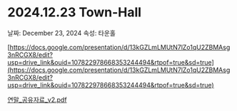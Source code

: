 # 2024.12.23 Town-Hall

날짜: December 23, 2024
속성: 타운홀

[https://docs.google.com/presentation/d/13kGZLmLMUtN7lZo1qU2ZBMAsg3nRCGX8/edit?usp=drive_link&ouid=107822978668353244494&rtpof=true&sd=true](https://docs.google.com/presentation/d/13kGZLmLMUtN7lZo1qU2ZBMAsg3nRCGX8/edit?usp=drive_link&ouid=107822978668353244494&rtpof=true&sd=true)

[연말_공유자료_v2.pdf](%25EC%2597%25B0%25EB%25A7%2590_%25EA%25B3%25B5%25EC%259C%25A0%25EC%259E%2590%25EB%25A3%258C_v2.pdf)
